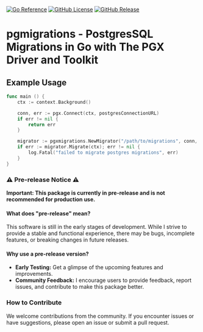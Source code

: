 [![Go Reference](https://pkg.go.dev/badge/github.com/samverrall/pgxmigrations.svg)](https://pkg.go.dev/github.com/samverrall/pgxmigrations)
[![GitHub License](https://img.shields.io/badge/license-MIT-blue.svg)](https://github.com/samverrall/pgxmigrations/blob/main/LICENSE)
[![GitHub Release](https://img.shields.io/github/release/samverrall/pgxmigrations.svg)](https://github.com/samverrall/pgxmigrations/releases)

# pgmigrations - PostgresSQL Migrations in Go with The PGX Driver and Toolkit

## Example Usage 

```go 
func main () {
	ctx := context.Background()

	conn, err := pgx.Connect(ctx, postgresConnectionURL)
	if err != nil {
		return err
	}

	migrator := pgxmigrations.NewMigrator("/path/to/migrations", conn, pgxmigrations.WithLogging(true))
	if err := migrator.Migrate(ctx); err != nil {
		log.Fatal("failed to migrate postgres migrations", err)
	}
}
```

### ⚠️ Pre-release Notice ⚠️

**Important: This package is currently in pre-release and is not recommended for production use.**

#### What does "pre-release" mean?

This software is still in the early stages of development. While I strive to provide a stable and functional experience, there may be bugs, incomplete features, or breaking changes in future releases.

#### Why use a pre-release version?

- **Early Testing:** Get a glimpse of the upcoming features and improvements.
- **Community Feedback:** I encourage users to provide feedback, report issues, and contribute to make this package better.

### How to Contribute

We welcome contributions from the community. If you encounter issues or have suggestions, please open an issue or submit a pull request.

